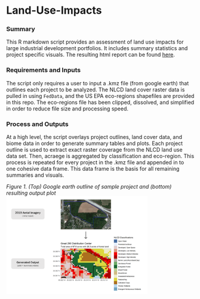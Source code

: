 # Land-Use-Impacts

### Summary
This R markdown script provides an assessment of land use impacts for large industrial development portfolios. It includes summary statistics and project specific visuals. The resulting html report can be found [here](https://edenaxe.github.io/Land-Use-Impacts/Exports/Land-Use-Impacts.html).

### Requirements and Inputs
The script only requires a user to input a .kmz file (from google earth) that outlines each project to be analyzed. The NLCD land cover raster data is pulled in using `FedData`, and the US EPA eco-regions shapefiles are provided in this repo. The eco-regions file has been clipped, dissolved, and simplified in order to reduce file size and processing speed. 

### Process and Outputs
At a high level, the script overlays project outlines, land cover data, and biome data in order to generate summary tables and plots. Each project outline is used to extract exact raster coverage from the NLCD land use data set. Then, acraege is aggregated by classification and eco-region. This process is repeated for every project in the .kmz file and appended in to one cohesive data frame. This data frame is the basis for all remaining summaries and visuals. 

*Figure 1. (Top) Google earth outline of sample project and (bottom) resulting output plot*  
<img src="/Exports/process.PNG" width="75%" height="75%">

